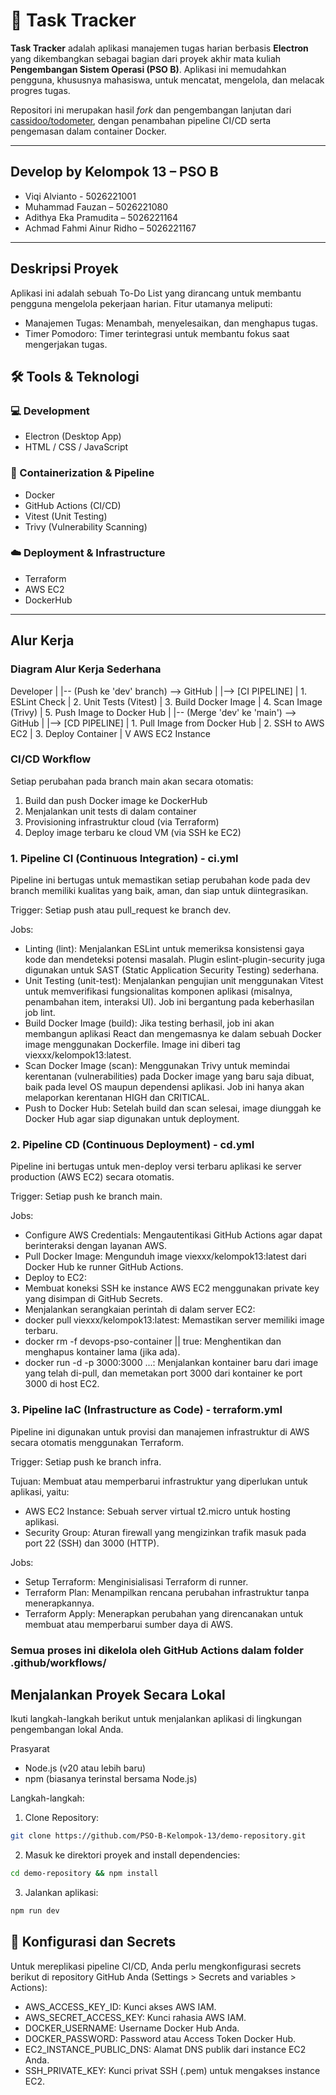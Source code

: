 # 📝 Task Tracker

**Task Tracker** adalah aplikasi manajemen tugas harian berbasis **Electron** yang dikembangkan sebagai bagian dari proyek akhir mata kuliah **Pengembangan Sistem Operasi (PSO B)**. Aplikasi ini memudahkan pengguna, khususnya mahasiswa, untuk mencatat, mengelola, dan melacak progres tugas.

Repositori ini merupakan hasil *fork* dan pengembangan lanjutan dari [cassidoo/todometer](https://github.com/cassidoo/todometer), dengan penambahan pipeline CI/CD serta pengemasan dalam container Docker.

---

## Develop by Kelompok 13 – PSO B

- Viqi Alvianto - 5026221001
- Muhammad Fauzan – 5026221080
- Adithya Eka Pramudita – 5026221164
- Achmad Fahmi Ainur Ridho – 5026221167

---

## Deskripsi Proyek
Aplikasi ini adalah sebuah To-Do List yang dirancang untuk membantu pengguna mengelola pekerjaan harian. Fitur utamanya meliputi:
- Manajemen Tugas: Menambah, menyelesaikan, dan menghapus tugas.
- Timer Pomodoro: Timer terintegrasi untuk membantu fokus saat mengerjakan tugas.

## 🛠️ Tools & Teknologi

### 💻 Development
- Electron (Desktop App)
- HTML / CSS / JavaScript

### 🐳 Containerization & Pipeline
- Docker
- GitHub Actions (CI/CD)
- Vitest (Unit Testing)
- Trivy (Vulnerability Scanning)

### ☁️ Deployment & Infrastructure
- Terraform
- AWS EC2
- DockerHub

---

## Alur Kerja

### Diagram Alur Kerja Sederhana
Developer 
    |
    |-- (Push ke 'dev' branch) --> GitHub
                                    |
                                    |--> [CI PIPELINE] 
                                    |    1. ESLint Check
                                    |    2. Unit Tests (Vitest)
                                    |    3. Build Docker Image
                                    |    4. Scan Image (Trivy)
                                    |    5. Push Image to Docker Hub
                                    |
    |-- (Merge 'dev' ke 'main') --> GitHub
                                    |
                                    |--> [CD PIPELINE] 
                                    |    1. Pull Image from Docker Hub
                                    |    2. SSH to AWS EC2
                                    |    3. Deploy Container
                                    |
                                    V
                              AWS EC2 Instance 

### CI/CD Workflow
Setiap perubahan pada branch main akan secara otomatis:

1. Build dan push Docker image ke DockerHub
2. Menjalankan unit tests di dalam container
3. Provisioning infrastruktur cloud (via Terraform)
4. Deploy image terbaru ke cloud VM (via SSH ke EC2)

### 1. Pipeline CI (Continuous Integration) - ci.yml
Pipeline ini bertugas untuk memastikan setiap perubahan kode pada dev branch memiliki kualitas yang baik, aman, dan siap untuk diintegrasikan.

Trigger: Setiap push atau pull_request ke branch dev.

Jobs:
- Linting (lint): Menjalankan ESLint untuk memeriksa konsistensi gaya kode dan mendeteksi potensi masalah. Plugin eslint-plugin-security juga digunakan untuk SAST (Static Application Security Testing) sederhana.
- Unit Testing (unit-test): Menjalankan pengujian unit menggunakan Vitest untuk memverifikasi fungsionalitas komponen aplikasi (misalnya, penambahan item, interaksi UI). Job ini bergantung pada keberhasilan job lint.
- Build Docker Image (build): Jika testing berhasil, job ini akan membangun aplikasi React dan mengemasnya ke dalam sebuah Docker image menggunakan Dockerfile. Image ini diberi tag viexxx/kelompok13:latest.
- Scan Docker Image (scan): Menggunakan Trivy untuk memindai kerentanan (vulnerabilities) pada Docker image yang baru saja dibuat, baik pada level OS maupun dependensi aplikasi. Job ini hanya akan melaporkan kerentanan HIGH dan CRITICAL.
- Push to Docker Hub: Setelah build dan scan selesai, image diunggah ke Docker Hub agar siap digunakan untuk deployment.

### 2. Pipeline CD (Continuous Deployment) - cd.yml
Pipeline ini bertugas untuk men-deploy versi terbaru aplikasi ke server production (AWS EC2) secara otomatis.

Trigger: Setiap push ke branch main.

Jobs:
- Configure AWS Credentials: Mengautentikasi GitHub Actions agar dapat berinteraksi dengan layanan AWS.
- Pull Docker Image: Mengunduh image viexxx/kelompok13:latest dari Docker Hub ke runner GitHub Actions.
- Deploy to EC2:
- Membuat koneksi SSH ke instance AWS EC2 menggunakan private key yang disimpan di GitHub Secrets.
- Menjalankan serangkaian perintah di dalam server EC2:
- docker pull viexxx/kelompok13:latest: Memastikan server memiliki image terbaru.
- docker rm -f devops-pso-container || true: Menghentikan dan menghapus kontainer lama (jika ada).
- docker run -d -p 3000:3000 ...: Menjalankan kontainer baru dari image yang telah di-pull, dan memetakan port 3000 dari kontainer ke port 3000 di host EC2.

### 3. Pipeline IaC (Infrastructure as Code) - terraform.yml
Pipeline ini digunakan untuk provisi dan manajemen infrastruktur di AWS secara otomatis menggunakan Terraform.

Trigger: Setiap push ke branch infra.

Tujuan: Membuat atau memperbarui infrastruktur yang diperlukan untuk aplikasi, yaitu:
- AWS EC2 Instance: Sebuah server virtual t2.micro untuk hosting aplikasi.
- Security Group: Aturan firewall yang mengizinkan trafik masuk pada port 22 (SSH) dan 3000 (HTTP).

Jobs:
- Setup Terraform: Menginisialisasi Terraform di runner.
- Terraform Plan: Menampilkan rencana perubahan infrastruktur tanpa menerapkannya.
- Terraform Apply: Menerapkan perubahan yang direncanakan untuk membuat atau memperbarui sumber daya di AWS.


### Semua proses ini dikelola oleh GitHub Actions dalam folder .github/workflows/


## Menjalankan Proyek Secara Lokal
Ikuti langkah-langkah berikut untuk menjalankan aplikasi di lingkungan pengembangan lokal Anda.

Prasyarat
- Node.js (v20 atau lebih baru)
- npm (biasanya terinstal bersama Node.js)

Langkah-langkah:
1. Clone Repository:
```bash
git clone https://github.com/PSO-B-Kelompok-13/demo-repository.git
```

2. Masuk ke direktori proyek and install dependencies:
```bash
cd demo-repository && npm install
```

3. Jalankan aplikasi:
```bash
npm run dev
```

## 🔐 Konfigurasi dan Secrets
Untuk mereplikasi pipeline CI/CD, Anda perlu mengkonfigurasi secrets berikut di repository GitHub Anda (Settings > Secrets and variables > Actions):
- AWS_ACCESS_KEY_ID: Kunci akses AWS IAM.
- AWS_SECRET_ACCESS_KEY: Kunci rahasia AWS IAM.
- DOCKER_USERNAME: Username Docker Hub Anda.
- DOCKER_PASSWORD: Password atau Access Token Docker Hub.
- EC2_INSTANCE_PUBLIC_DNS: Alamat DNS publik dari instance EC2 Anda.
- SSH_PRIVATE_KEY: Kunci privat SSH (.pem) untuk mengakses instance EC2.

